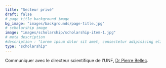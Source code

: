```yaml
---
title: "Secteur privé"
draft: false
# page title background image
bg_image: "images/backgrounds/page-title.jpg"
# scholarship image
image: "images/scholarship/scholarship-item-1.jpg"
# meta description
#description : "Lorem ipsum dolor sit amet, consectetur adipisicing elit, sed do eiusmod tempor incididunt ut labore. dolore magna aliqua. Ut enim ad minim veniam, quis nostrud."
type: "scholarship"
---
```


Communiquer avec le directeur scientifique de l’UNF, [Dr Pierre Bellec](team/pierre_bellec).
